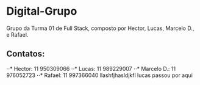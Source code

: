 # Digital-Grupo
Grupo da Turma 01 de Full Stack, composto por Hector, Lucas, Marcelo D., e Rafael.


## Contatos:

⋅⋅* Hector: 11 950309066
⋅⋅* Lucas: 11 989229007
⋅⋅* Marcelo D.: 11 976052723
⋅⋅* Rafael: 11 997366040
llashfjhasldjkfl
lucas passou por aqui
